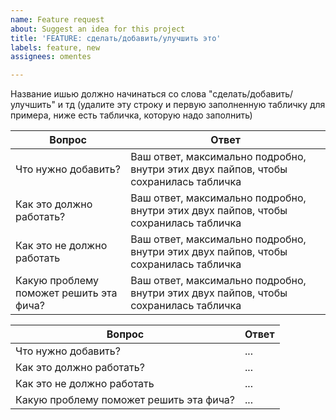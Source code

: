 ```yaml
---
name: Feature request
about: Suggest an idea for this project
title: 'FEATURE: сделать/добавить/улучшить это'
labels: feature, new
assignees: omentes

---
```


Название ишью должно начинаться со слова "сделать/добавить/улучшить" и тд (удалите эту строку и первую заполненную табличку для примера, ниже есть табличка, которую надо заполнить)

| Вопрос | Ответ |
| ------------ | ------------ |
| Что нужно добавить? | Ваш ответ, максимально подробно, внутри этих двух пайпов, чтобы сохранилась табличка |
| Как это должно работать? | Ваш ответ, максимально подробно, внутри этих двух пайпов, чтобы сохранилась табличка |
| Как это не должно работать | Ваш ответ, максимально подробно, внутри этих двух пайпов, чтобы сохранилась табличка |
| Какую проблему поможет решить эта фича? | Ваш ответ, максимально подробно, внутри этих двух пайпов, чтобы сохранилась табличка |


| Вопрос | Ответ |
| ------------ | ------------ |
| Что нужно добавить? | ... |
| Как это должно работать? | ... |
| Как это не должно работать | ... |
| Какую проблему поможет решить эта фича? | ... |
